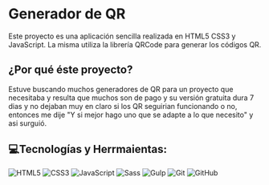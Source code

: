 # Generador de QR

Este proyecto es una aplicación sencilla realizada en HTML5 CSS3 y JavaScript.
La misma utiliza la librería QRCode para generar los códigos QR.

## ¿Por qué éste proyecto?
Estuve buscando muchos generadores de QR para un proyecto que necesitaba y resulta que muchos son de pago
y su versión gratuita dura 7 dias y no dejaban muy en claro si los QR seguirian funcionando o no,
entonces me dije "Y si mejor hago uno que se adapte a lo que necesito" y asi surguió.

## 💻Tecnologías y Herrmaientas:
![HTML5](https://img.shields.io/badge/HTML5-E34F26?style=flat&logo=html5&logoColor=white)
![CSS3](https://img.shields.io/badge/CSS3-1572B6?style=flat&logo=css3&logoColor=white)
![JavaScript](https://img.shields.io/badge/JavaScript-F7DF1E?style=flat&logo=javascript&logoColor=black)
![Sass](https://img.shields.io/badge/Sass-CC6699?style=flat&logo=sass&logoColor=white)
![Gulp](https://img.shields.io/badge/Gulp-CF4647?style=flat&logo=gulp&logoColor=white)
![Git](https://img.shields.io/badge/Git-F05032?style=flat&logo=git&logoColor=white)
![GitHub](https://img.shields.io/badge/GitHub-181717?style=flat&logo=github&logoColor=white)

